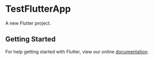 # TestFlutterApp

A new Flutter project.

## Getting Started

For help getting started with Flutter, view our online
[documentation](https://flutter.io/).
